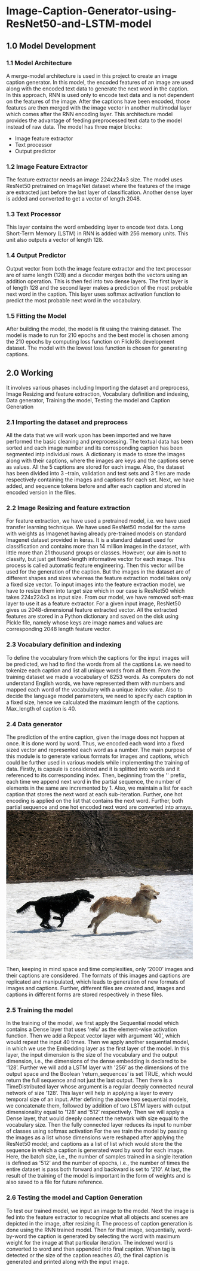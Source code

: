 # Image-Caption-Generator-using-ResNet50-and-LSTM-model
## 1.0 Model Development ## 
### 1.1 Model Architecture
A merge-model architecture is used in this project to create an image caption generator. In this
model, the encoded features of an image are used along with the encoded text data to generate the
next word in the caption. In this approach, RNN is used only to encode text data and is not
dependent on the features of the image. After the captions have been encoded, those features are
then merged with the image vector in another multimodal layer which comes after the RNN
encoding layer. This architecture model provides the advantage of feeding preprocessed text data
to the model instead of raw data. The model has three major blocks:
<ul>
<li>Image feature extractor</li>
<li>Text processor</li>
<li>Output predictor</li>
</ul>

### 1.2 Image Feature Extractor<br>
The feature extractor needs an image 224x224x3 size. The model uses ResNet50 pretrained on
ImageNet dataset where the features of the image are extracted just before the last layer of
classification. Another dense layer is added and converted to get a vector of length 2048. 

### 1.3 Text Processor<br>
This layer contains the word embedding layer to encode text data. Long Short-Term Memory
(LSTM) in RNN is added with 256 memory units. This unit also outputs a vector of length 128.

### 1.4 Output Predictor
Output vector from both the image feature extractor and the text processor are of same length (128)
and a decoder merges both the vectors using an addition operation. This is then fed into two dense
layers. The first layer is of length 128 and the second layer makes a prediction of the most probable
next word in the caption. This layer uses softmax activation function to predict the most probable
next word in the vocabulary.

### 1.5 Fitting the Model
After building the model, the model is fit using the training dataset. The model is made to run for
210 epochs and the best model is chosen among the 210 epochs by computing loss function on
Flickr8k development dataset. The model with the lowest loss function is chosen for generating
captions.

## 2.0 Working ##
It involves various phases including Importing the dataset and preprocess, Image Resizing and
feature extraction, Vocabulary definition and indexing, Data generator, Training the model,
Testing the model and Caption Generation

### 2.1 Importing the dataset and preprocess
All the data that we will work upon has been imported and we have performed the basic cleaning
and preprocessing. The textual data has been sorted and each image number and its corresponding
caption has been segmented intp individual rows. A dictionary is made to store the images along
with their captions, where the images are keys and the captions serve as values. All the 5 captions
are stored for each image. Also, the dataset has been divided into 3 –train, validation and test sets
and 3 files are made respectively containing the images and captions for each set. Next, we have
added, <start> and <end> sequence tokens before and after each caption and stored in encoded
version in the files.

### 2.2 Image Resizing and feature extraction
For feature extraction, we have used a pretrained model, i.e. we have used transfer learning
technique. We have used ResNet50 model for the same with weights as Imagenet having already
pre-trained models on standard Imagenet dataset provided in keras. It is a standard dataset used for
classification and contains more than 14 million images in the dataset, with little more than 21
thousand groups or classes. However, our aim is not to classify, but just get fixed-length
informative vector for each image. This process is called automatic feature engineering. Then
this vector will be used for the generation of the caption.
But the images in the dataset are of different shapes and sizes whereas the feature extraction model
takes only a fixed size vector. To input images into the feature extraction model, we have to resize
them into target size which in our case is ResNet50 which takes 224x224x3 as input size.
From our model, we have removed soft-max layer to use it as a feature extractor. For a given input
image, ResNet50 gives us 2048-dimensional feature extracted vector.
All the extracted features are stored in a Python dictionary and saved on the disk using Pickle file,
namely whose keys are image names and values are corresponding 2048 length feature vector.

### 2.3 Vocabulary definition and indexing
To define the vocabulary from which the captions for the input images will be predicted, we had
to find the words from all the captions i.e. we need to tokenize each caption and list all unique
words from all them. From the training dataset we made a vocabulary of 8253 words. As computers
do not understand English words, we have represented them with numbers and mapped each word
of the vocabulary with a unique index value. Also to decide the language model parameters, we
need to specify each caption in a fixed size, hence we calculated the maximum length of the
captions. Max_length of caption is 40.

### 2.4 Data generator
The prediction of the entire caption, given the image does not happen at once. It is done word by
word. Thus, we encoded each word into a fixed sized vector and represented each word as a
number. The main purpose of this module is to generate various formats for images and captions,
which could be further used in various models while implementing the training of data. Firstly, is
capsule is considered and it is splitted into words and it referenced to its corresponding index.
Then, beginning from the '<start>' prefix, each time we append next word in the partial sequence,
the number of elements in the same are incremented by 1. Also, we maintain a list for each caption
that stores the next word at each sub-iteration. Further, one hot encoding is applied on the list that
contains the next word. Further, both partial sequence and one hot encoded next word are
converted into arrays.<br>
![](/Images/dog.jpeg )
  
Then, keeping in mind space and time complexities, only '2000’ images and their captions are
considered. The formats of this images and captions are replicated and manipulated, which leads
to generation of new formats of images and captions. Further, different files are created and,
images and captions in different forms are stored respectively in these files.

### 2.5 Training the model
In the training of the model, we first apply the Sequential model which contains a Dense layer that
uses 'relu' as the element-wise activation function. Then we add a Repeat vector layer with
argument '40’, which would repeat the input 40 times.
Then we apply another sequential model, in which we use the Embedding layer as the first layer
of the model. In this layer, the input dimension is the size of the vocabulary and the output
dimension, i.e., the dimensions of the dense embedding is declared to be '128’. Further we will add
a LSTM layer with '256’ as the dimensions of the output space and the Boolean ‘return_sequences’
is set TRUE, which would return the full sequence and not just the last output. Then there is a
TimeDistributed layer whose argument is a regular deeply connected neural network of size '128’.
This layer will help in applying a layer to every temporal size of an input.
After defining the above two sequential models, we concatenate them, followed by addition of two
LSTM layers with output dimensionality equal to '128’ and '512’ respectively. Then we will apply
a Dense layer, that would deeply connect the network with size equal to the vocabulary size. Then
the fully connected layer reduces its input to number of classes using softmax activation
For the we train the model by passing the images as a list whose dimensions were reshaped after
applying the ResNet50 model; and captions as a list of list which would store the the sequence in
which a caption is generated word by word for each image. Here, the batch size, i.e., the number
of samples trained in a single iteration is defined as '512’ and the number of epochs, i.e., the number
of times the entire dataset is pass both forward and backward is set to ‘210’. 
At last, the result of the training of the model is important in the form of weights and is also saved
to a file for future reference.

### 2.6 Testing the model and Caption Generation
To test our trained model, we input an image to the model. Next the image is fed into the feature
extractor to recognize what all objects and scenes are depicted in the image, after resizing it. The
process of caption generation is done using the RNN trained model. Then for that image,
sequentially, word-by-word the caption is generated by selecting the word with maximum weight
for the image at that particular iteration. The indexed word is converted to word and then appended
into final caption. When <end> tag is detected or the size of the caption reaches 40, the final
caption is generated and printed along with the input image.
